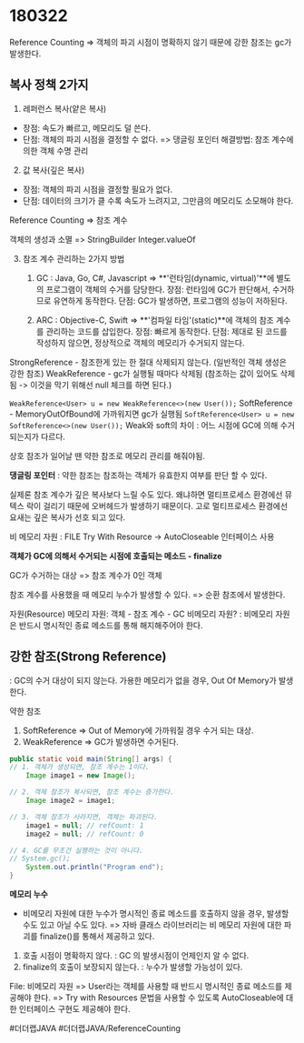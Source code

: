 # 180322
Reference Counting
=> 객체의 파괴 시점이 명확하지 않기 때문에
강한 참조는 gc가 발생한다.


## 복사 정책 2가지
1. 레퍼런스 복사(얕은 복사)
* 장점: 속도가 빠르고, 메모리도 덜 쓴다.
* 단점: 객체의 파괴 시점을 결정할 수 없다.
=> 댕글링 포인터
해결방법: 참조 계수에 의한 객체 수명 관리

2. 값 복사(깊은 복사)
* 장점: 객체의 파괴 시점을 결정할 필요가 없다.
* 단점: 데이터의 크기가 클 수록 속도가 느려지고,
그만큼의 메모리도 소모해야 한다.

Reference Counting
=> 참조 계수

객체의 생성과 소멸
=> StringBuilder
Integer.valueOf

3. 참조 계수 관리하는 2가지 방법
	1. GC : Java, Go, C#, Javascript
	=> **'런타임(dynamic, virtual)'**에 별도의 프로그램이 객체의 수거를 담당한다.
	장점: 런타임에 GC가 판단해서, 수거하므로 유연하게 동작한다.
	단점: GC가 발생하면, 프로그램의 성능이 저하된다.

	2. ARC : Objective-C, Swift
	=> **'컴파일 타임'(static)**에 객체의 참조 계수를 관리하는
	코드를 삽입한다.
	장점: 빠르게 동작한다.
	단점: 제대로 된 코드를 작성하지 않으면,
	정상적으로 객체의 메모리가 수거되지 않는다.

StrongReference - 참조한게 있는 한 절대 삭제되지 않는다. (일반적인 객체 생성은 강한 참조)
WeakReference - gc가 실행될 때마다 삭제됨 (참조하는 값이 있어도 삭제됨 -> 이것을 막기 위해선 null 체크를 하면 된다.)

`WeakReference<User> u = new WeakReference<>(new User());` 
SoftReference - MemoryOutOfBound에 가까워지면 gc가 실행됨
`SoftReference<User> u = new SoftReference<>(new User());`
Weak와 soft의 차이 : 어느 시점에 GC에 의해 수거 되는지가 다르다.

상호 참조가 일어날 땐 약한 참조로 메모리 관리를 해줘야됨.

**댕글링 포인터**
	: 약한 참조는 참조하는 객체가 유효한지 여부를 판단 할 수 있다.

실제론 참조 계수가 깊은 복사보다 느릴 수도 있다. 왜냐하면 멀티프로세스 환경에선 뮤텍스 락이 걸리기 때문에 오버헤드가 발생하기 때문이다. 고로 멀티프로세스 환경에선 요새는 깊은 복사가 선호 되고 있다.

비 메모리 자원 : FILE
Try With Resource -> AutoCloseable 인터페이스 사용

**객체가 GC에 의해서 수거되는 시점에 호출되는 메소드 - finalize**

GC가 수거하는 대상
	=> 참조 계수가 0인 객체

참조 계수를 사용했을 때 메모리 누수가 발생할 수 있다.
	=> 순환 참조에서 발생한다.

자원(Resource)
메모리 자원: 객체 - 참조 계수 - GC
비메모리 자원?
  : 비메모리 자원은 반드시 명시적인 종료 메소드를 통해 해지해주어야 한다.


## 강한 참조(Strong Reference)
: GC의 수거 대상이 되지 않는다.
가용한 메모리가 없을 경우, Out Of Memory가 발생한다.

약한 참조
1. SoftReference
	=> Out of Memory에 가까워질 경우 수거 되는 대상.
2. WeakReference
	=> GC가 발생하면 수거된다.

```java
public static void main(String[] args) {
// 1. 객체가 생성되면, 참조 계수는 1이다.
	Image image1 = new Image();

// 2. 객체 참조가 복사되면, 참조 계수는 증가한다.
	Image image2 = image1;

// 3. 객체 참조가 사라지면, 객체는 파괴된다.
	image1 = null; // refCount: 1
	image2 = null; // refCount: 0

// 4. GC를 무조건 실행하는 것이 아니다.
// System.gc();
	System.out.println("Program end");
}
```

**메모리 누수**
- 비메모리 자원에 대한 누수가 명시적인 종료 메소드를 호출하지 않을 경우, 발생할 수도 있고 아닐 수도 있다.
=> 자바 클래스 라이브러리는 비 메모리 자원에 대한 파괴를 finalize()를 통해서 제공하고 있다.
1) 호출 시점이 명확하지 않다.
	: GC 의 발생시점이 언제인지 알 수 없다.
2) finalize의 호출이 보장되지 않는다.
	: 누수가 발생할 가능성이 있다.

File: 비메모리 자원
 => User라는 객체를 사용할 때 반드시 명시적인 종료 메소드를 제공해야 한다.
 => Try with Resources 문법을 사용할 수 있도록 AutoCloseable에 대한 인터페이스 구현도 제공해야 한다.


#더더랩JAVA #더더랩JAVA/ReferenceCounting